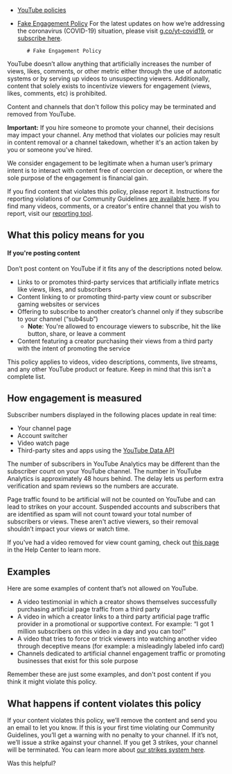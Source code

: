 * [YouTube policies](/youtube/topic/2803176?hl=en&ref_topic=6151248)
* [Fake Engagement Policy](/youtube/answer/3399767)
    For the latest updates on how we’re addressing the coronavirus (COVID-19) situation, please visit [g.co/yt-covid19](http://g.co/yt-covid19), or [subscribe here](https://support.google.com/youtube/thread/33987650?hl=en#action=subscribe).

         # Fake Engagement Policy

YouTube doesn’t allow anything that artificially increases the number of views, likes, comments, or other metric either through the use of automatic systems or by serving up videos to unsuspecting viewers. Additionally, content that solely exists to incentivize viewers for engagement (views, likes, comments, etc) is prohibited.


Content and channels that don't follow this policy may be terminated and removed from YouTube.


**Important:** If you hire someone to promote your channel, their decisions may impact your channel. Any method that violates our policies may result in content removal or a channel takedown, whether it's an action taken by you or someone you've hired.


We consider engagement to be legitimate when a human user’s primary intent is to interact with content free of coercion or deception, or where the sole purpose of the engagement is financial gain. 


If you find content that violates this policy, please report it. Instructions for reporting violations of our Community Guidelines [are available here](https://support.google.com/youtube/answer/2802027). If you find many videos, comments, or a creator's entire channel that you wish to report, visit our [reporting tool](https://support.google.com/youtube/answer/2802027).



## What this policy means for you


#### If you're posting content


Don’t post content on YouTube if it fits any of the descriptions noted below.


* Links to or promotes third-party services that artificially inflate metrics like views, likes, and subscribers
* Content linking to or promoting third-party view count or subscriber gaming websites or services
* Offering to subscribe to another creator’s channel only if they subscribe to your channel (“sub4sub”)
	+ **Note**: You're allowed to encourage viewers to subscribe, hit the like button, share, or leave a comment
* Content featuring a creator purchasing their views from a third party with the intent of promoting the service


This policy applies to videos, video descriptions, comments, live streams, and any other YouTube product or feature. Keep in mind that this isn't a complete list.



## How engagement is measured



Subscriber numbers displayed in the following places update in real time:


* Your channel page
* Account switcher
* Video watch page
* Third-party sites and apps using the [YouTube Data API](https://developers.google.com/youtube/v3/)


The number of subscribers in YouTube Analytics may be different than the subscriber count on your YouTube channel. The number in YouTube Analytics is approximately 48 hours behind. The delay lets us perform extra verification and spam reviews so the numbers are accurate.


Page traffic found to be artificial will not be counted on YouTube and can lead to strikes on your account. Suspended accounts and subscribers that are identified as spam will not count toward your total number of subscribers or views. These aren't active viewers, so their removal shouldn’t impact your views or watch time.


If you've had a video removed for view count gaming, check out [this page](https://support.google.com/youtube/contact/tou_removal_appeal) in the Help Center to learn more.




## Examples


Here are some examples of content that’s not allowed on YouTube.


* A video testimonial in which a creator shows themselves successfully purchasing artificial page traffic from a third party
* A video in which a creator links to a third party artificial page traffic provider in a promotional or supportive context. For example: “I got 1 million subscribers on this video in a day and you can too!”
* A video that tries to force or trick viewers into watching another video through deceptive means (for example: a misleadingly labeled info card)
* Channels dedicated to artificial channel engagement traffic or promoting businesses that exist for this sole purpose


Remember these are just some examples, and don't post content if you think it might violate this policy.


## What happens if content violates this policy


If your content violates this policy, we’ll remove the content and send you an email to let you know. If this is your first time violating our Community Guidelines, you’ll get a warning with no penalty to your channel. If it’s not, we’ll issue a strike against your channel. If you get 3 strikes, your channel will be terminated. You can learn more about [our strikes system here](/youtube/answer/2802032).



   Was this helpful?
